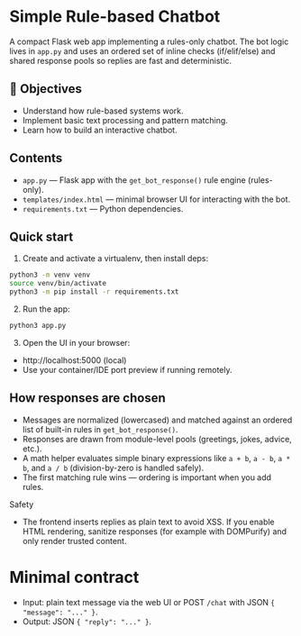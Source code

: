 # Simple Rule-based Chatbot

A compact Flask web app implementing a rules-only chatbot. The bot logic lives
in `app.py` and uses an ordered set of inline checks (if/elif/else) and shared
response pools so replies are fast and deterministic.

## 🎯 Objectives
- Understand how rule-based systems work.  
- Implement basic text processing and pattern matching.  
- Learn how to build an interactive chatbot.  

## Contents

- `app.py` — Flask app with the `get_bot_response()` rule engine (rules-only).
- `templates/index.html` — minimal browser UI for interacting with the bot.
- `requirements.txt` — Python dependencies.

## Quick start
1. Create and activate a virtualenv, then install deps:

```bash
python3 -m venv venv
source venv/bin/activate
python3 -m pip install -r requirements.txt
```

2. Run the app:

```bash
python3 app.py
```

3. Open the UI in your browser:

- http://localhost:5000 (local)
- Use your container/IDE port preview if running remotely.

## How responses are chosen

- Messages are normalized (lowercased) and matched against an ordered list of
  built-in rules in `get_bot_response()`.
- Responses are drawn from module-level pools (greetings, jokes, advice, etc.).
- A math helper evaluates simple binary expressions like `a + b`, `a - b`,
  `a * b`, and `a / b` (division-by-zero is handled safely).
- The first matching rule wins — ordering is important when you add rules.

Safety

- The frontend inserts replies as plain text to avoid XSS. If you enable HTML
	rendering, sanitize responses (for example with DOMPurify) and only render
	trusted content.

# Minimal contract

- Input: plain text message via the web UI or POST `/chat` with JSON
	`{ "message": "..." }`.
- Output: JSON `{ "reply": "..." }`.